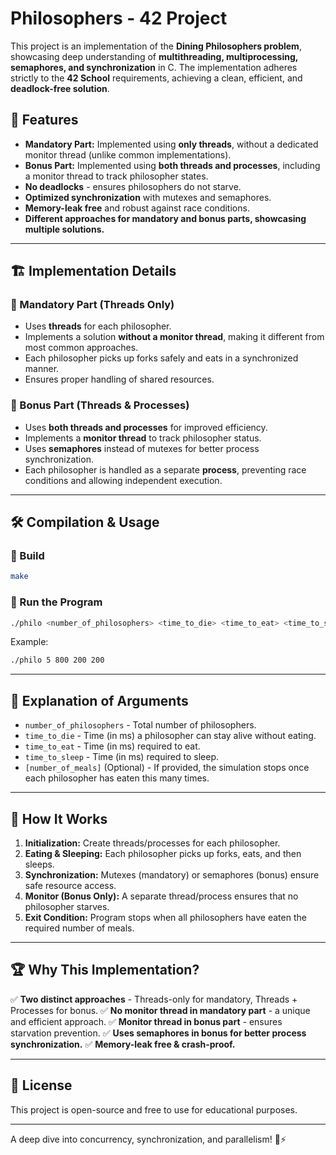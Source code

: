 # Philosophers - 42 Project

This project is an implementation of the **Dining Philosophers problem**, showcasing deep understanding of **multithreading, multiprocessing, semaphores, and synchronization** in C. The implementation adheres strictly to the **42 School** requirements, achieving a clean, efficient, and **deadlock-free solution**.

## 🌟 Features
- **Mandatory Part:** Implemented using **only threads**, without a dedicated monitor thread (unlike common implementations).
- **Bonus Part:** Implemented using **both threads and processes**, including a monitor thread to track philosopher states.
- **No deadlocks** - ensures philosophers do not starve.
- **Optimized synchronization** with mutexes and semaphores.
- **Memory-leak free** and robust against race conditions.
- **Different approaches for mandatory and bonus parts, showcasing multiple solutions.**

---

## 🏗️ Implementation Details
### 🔹 Mandatory Part (Threads Only)
- Uses **threads** for each philosopher.
- Implements a solution **without a monitor thread**, making it different from most common approaches.
- Each philosopher picks up forks safely and eats in a synchronized manner.
- Ensures proper handling of shared resources.

### 🔸 Bonus Part (Threads & Processes)
- Uses **both threads and processes** for improved efficiency.
- Implements a **monitor thread** to track philosopher status.
- Uses **semaphores** instead of mutexes for better process synchronization.
- Each philosopher is handled as a separate **process**, preventing race conditions and allowing independent execution.

---

## 🛠️ Compilation & Usage
### 🔧 Build
```bash
make
```

### 🚀 Run the Program
```bash
./philo <number_of_philosophers> <time_to_die> <time_to_eat> <time_to_sleep> [number_of_meals]
```
Example:
```bash
./philo 5 800 200 200
```

---

## 📝 Explanation of Arguments
- `number_of_philosophers` - Total number of philosophers.
- `time_to_die` - Time (in ms) a philosopher can stay alive without eating.
- `time_to_eat` - Time (in ms) required to eat.
- `time_to_sleep` - Time (in ms) required to sleep.
- `[number_of_meals]` (Optional) - If provided, the simulation stops once each philosopher has eaten this many times.

---

## 📖 How It Works
1. **Initialization:** Create threads/processes for each philosopher.
2. **Eating & Sleeping:** Each philosopher picks up forks, eats, and then sleeps.
3. **Synchronization:** Mutexes (mandatory) or semaphores (bonus) ensure safe resource access.
4. **Monitor (Bonus Only):** A separate thread/process ensures that no philosopher starves.
5. **Exit Condition:** Program stops when all philosophers have eaten the required number of meals.

---

## 🏆 Why This Implementation?
✅ **Two distinct approaches** - Threads-only for mandatory, Threads + Processes for bonus.
✅ **No monitor thread in mandatory part** - a unique and efficient approach.
✅ **Monitor thread in bonus part** - ensures starvation prevention.
✅ **Uses semaphores in bonus for better process synchronization.**
✅ **Memory-leak free & crash-proof.**

---

## 📜 License
This project is open-source and free to use for educational purposes.

---

A deep dive into concurrency, synchronization, and parallelism! 🧠⚡
